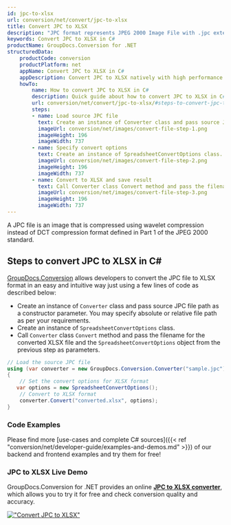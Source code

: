 ```yaml
---
id: jpc-to-xlsx
url: conversion/net/convert/jpc-to-xlsx
title: Convert JPC to XLSX
description: "JPC format represents JPEG 2000 Image File with .jpc extension. Learn how to convert JPC to XLSX file programmatically in C# language using GroupDocs.Conversion for .NET library."
keywords: Convert JPC to XLSX in C#
productName: GroupDocs.Conversion for .NET
structuredData:
    productCode: conversion
    productPlatform: net
    appName: Convert JPC to XLSX in C#
    appDescription: Convert JPC to XLSX natively with high performance using C# language and server side GroupDocs.Conversion for .NET APIs, without the use of any software like Microsoft or Open Office.
    howTo:
        name: How to convert JPC to XLSX in C# 
        description: Quick guide about how to convert JPC to XLSX in C# with high performance and accuracy.
        url: conversion/net/convert/jpc-to-xlsx/#steps-to-convert-jpc-to-xlsx-in-c
        steps:
        - name: Load source JPC file 
          text: Create an instance of Converter class and pass source JPC file path as a constructor parameter. You may specify absolute or relative file path as per your requirements. 
          imageUrl: conversion/net/images/convert-file-step-1.png
          imageHeight: 196
          imageWidth: 737
        - name: Specify convert options 
          text: Create an instance of SpreadsheetConvertOptions class.
          imageUrl: conversion/net/images/convert-file-step-2.png
          imageHeight: 196
          imageWidth: 737
        - name: Convert to XLSX and save result 
          text: Call Converter class Convert method and pass the filename for the converted HTML file and the SpreadsheetConvertOptions object from the previous step as parameters.
          imageUrl: conversion/net/images/convert-file-step-3.png
          imageHeight: 196
          imageWidth: 737
---
```


A JPC file is an image that is compressed using wavelet compression instead of DCT compression format defined in Part 1 of the JPEG 2000 standard.

## Steps to convert JPC to XLSX in C#

[GroupDocs.Conversion](https://products.groupdocs.com/conversion/net) allows developers to convert the JPC file to XLSX format in an easy and intuitive way just using a few lines of code as described below:

* Create an instance of `Converter` class and pass source JPC file path as a constructor parameter. You may specify absolute or relative file path as per your requirements. 
* Create an instance of `SpreadsheetConvertOptions` class.
* Call `Converter` class `Convert` method and pass the filename for the converted XLSX file and the `SpreadsheetConvertOptions` object from the previous step as parameters.

```csharp
// Load the source JPC file
using (var converter = new GroupDocs.Conversion.Converter("sample.jpc"))
{
    // Set the convert options for XLSX format
   var options = new SpreadsheetConvertOptions();
    // Convert to XLSX format
    converter.Convert("converted.xlsx", options);
}
```

### Code Examples

Please find more [use-cases and complete C# sources]({{< ref "conversion/net/developer-guide/examples-and-demos.md" >}}) of our backend and frontend examples and try them for free!

### JPC to XLSX Live Demo

GroupDocs.Conversion for .NET provides an online [**JPC to XLSX converter**](https://products.groupdocs.app/conversion/jpc-to-xlsx), which allows you to try it for free and check conversion quality and accuracy.

[!["Convert JPC to XLSX"](conversion/net/images/convert-to-xlsx/convert-jpc-to-xlsx.png)](https://products.groupdocs.app/conversion/jpc-to-xlsx)